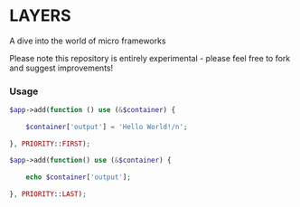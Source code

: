 LAYERS
======

A dive into the world of micro frameworks

Please note this repository is entirely experimental - please feel free to fork and suggest improvements!


### Usage
```php    
$app->add(function () use (&$container) {
        
    $container['output'] = 'Hello World!/n';
        
}, PRIORITY::FIRST);
    
$app->add(function() use (&$container) {
        
    echo $container['output'];
        
}, PRIORITY::LAST);
```